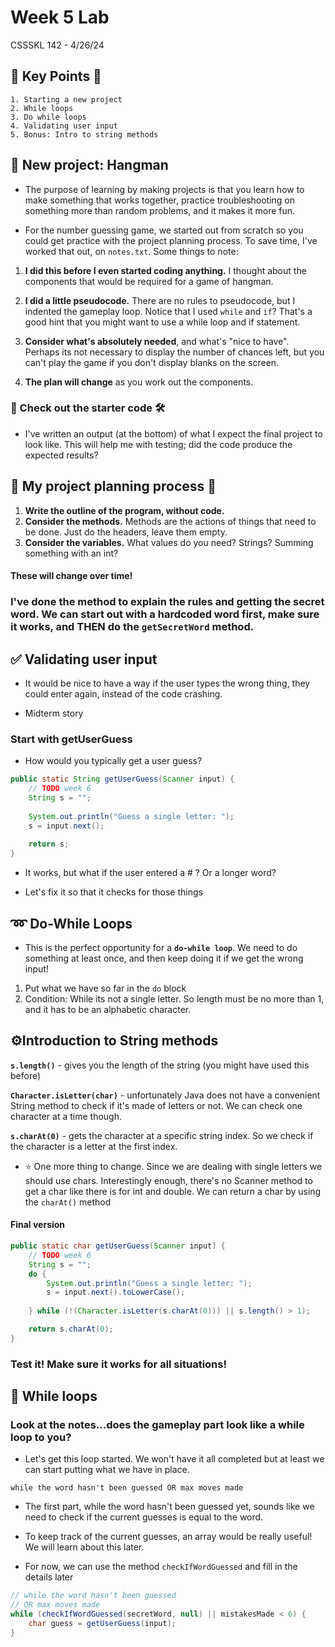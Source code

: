 # Week 5 Lab

CSSSKL 142 - 4/26/24

## 🔑 Key Points 🔑

    1. Starting a new project 
    2. While loops
    3. Do while loops
    4. Validating user input
    5. Bonus: Intro to string methods
 

## 📝 New project: Hangman

* The purpose of learning by making projects is that you learn how to make something that works together, practice troubleshooting on something more than random problems, and it makes it more fun.

* For the number guessing game, we started out from scratch so you could get practice with the project planning process. To save time, I've worked that out, on `notes.txt`. Some things to note:

1. **I did this before I even started coding anything.** I thought about the components that would be required for a game of hangman.

2. **I did a little pseudocode.** There are no rules to pseudocode, but I indented the gameplay loop. Notice that I used `while` and `if`? That's a good hint that you might want to use a while loop and if statement.

3. **Consider what's absolutely needed**, and what's "nice to have". Perhaps its not necessary to display the number of chances left, but you can't play the game if you don't display blanks on the screen.

4. **The plan will change** as you work out the components.

### 🧰 Check out the starter code 🛠️

* I've written an output (at the bottom) of what I expect the final project to look like. This will help me with testing; did the code produce the expected results?

## 🍪 My project planning process 🍪

1. **Write the outline of the program, without code.**
2. **Consider the methods.** Methods are the actions of things that need to be done. Just do the headers, leave them empty.
3. **Consider the variables.** What values do you need? Strings? Summing something with an int?

#### These will change over time!

### I've done the method to explain the rules and getting the secret word. We can start out with a hardcoded word first, make sure it works, and THEN do the `getSecretWord` method. 

## ✅ Validating user input

* It would be nice to have a way if the user types the wrong thing, they could enter again, instead of the code crashing.

* Midterm story

### Start with getUserGuess

* How would you typically get a user guess?

```java
public static String getUserGuess(Scanner input) {
    // TODO week 6
    String s = "";
    
    System.out.println("Guess a single letter: ");
    s = input.next();
        
    return s;
}
```

* It works, but what if the user entered a # ? Or a longer word?

* Let's fix it so that it checks for those things

## ➿ Do-While Loops

* This is the perfect opportunity for a **`do-while loop`**. We need to do something at least once, and then keep doing it if we get the wrong input!

1. Put what we have so far in the `do` block
2. Condition: While its not a single letter. So length must be no more than 1, and it has to be an alphabetic character.

## ⚙️Introduction to String methods

**`s.length()`** - gives you the length of the string (you might have used this before)

**`Character.isLetter(char)`** - unfortunately Java does not have a convenient String method to check if it's made of letters or not. We can check one character at a time though.

**`s.charAt(0)`** - gets the character at a specific string index. So we check if the character is a letter at the first index.

* ⭐ One more thing to change. Since we are dealing with single letters we should use chars. Interestingly enough, there's no Scanner method to get a char like there is for int and double. We can return a char by using the `charAt()` method 

#### Final version
```java
public static char getUserGuess(Scanner input) {
    // TODO week 6
    String s = "";
    do {
        System.out.println("Guess a single letter: ");
        s = input.next().toLowerCase();
        
    } while (!(Character.isLetter(s.charAt(0))) || s.length() > 1);

    return s.charAt(0);
}
```

### Test it! Make sure it works for all situations!

## 🔁 While loops

### Look at the notes...does the gameplay part look like a while loop to you?

* Let's get this loop started. We won't have it all completed but at least we can start putting what we have in place.

```
while the word hasn't been guessed OR max moves made
```

* The first part, while the word hasn't been guessed yet, sounds like we need to check if the current guesses is equal to the word.

* To keep track of the current guesses, an array would be really useful! We will learn about this later.

* For now, we can use the method `checkIfWordGuessed` and fill in the details later

```java
// while the word hasn't been guessed 
// OR max moves made
while (checkIfWordGuessed(secretWord, null) || mistakesMade < 6) {
    char guess = getUserGuess(input);
}
```